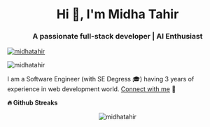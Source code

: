 <h1 align="center">Hi 👋, I'm Midha Tahir</h1>
<h3 align="center">A passionate full-stack developer | AI Enthusiast </h3>

<p align="left"> <a href="https://github.com/ryo-ma/github-profile-trophy"><img src="https://github-profile-trophy.vercel.app/?username=midhatahir" alt="midhatahir" /></a> </p>

<p align="left"> <img src="https://komarev.com/ghpvc/?username=midhatahir&label=Profile%20views&color=0e75b6&style=flat" alt="midhatahir" /> </p>

I am a Software Engineer (with SE Degress 🎓) having 3 years of experience in web development world. [Connect with me](https://linktr.ee/midhatahir) 🔗

<b>🔥 Github Streaks</b>
<p align="center"><img src="https://github-readme-streak-stats.herokuapp.com/?user=midhatahir&theme=black-ice&hide_border=true&stroke=0000&background=0D1117&ring=e05397&fire=e05397&currStreakLabel=e05397&bg_color=30,e96443,904e95&title_color=fff&text_color=fff" alt="midhatahir" /></p>
